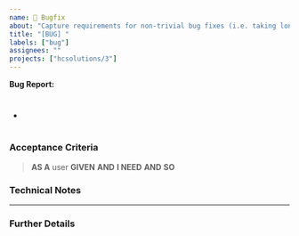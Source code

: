 ```yaml
---
name: 🐞 Bugfix
about: "Capture requirements for non-trivial bug fixes (i.e. taking longer than the 1-hour timebox)"
title: "[BUG] "
labels: ["bug"]
assignees: ""
projects: ["hcsolutions/3"]
---
```


**Bug Report:**
  - # <!-- Discussion Link -->

<!-- A clear and concise description of what the problem is. -->

### Acceptance Criteria

<!-- DELETE UNREQUIRED CLAUSES -->

> **AS A** user
> **GIVEN**
> **AND**
> **I NEED**
> **AND**
> **SO**

### Technical Notes

---

### Further Details

<!--
- [HoneyBadger report]()
- [FreshDesk ticket]()

Screenshots?
-->
